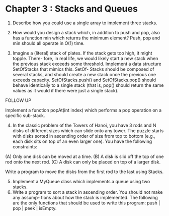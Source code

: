 # Chapter 3 : Stacks and Queues


1. Describe how you could use a single array to implement three stacks.

2. How would you design a stack which, in addition to push and pop, also has a function min which returns the minimum element? Push, pop and min should all operate in O(1) time.
3. Imagine a (literal) stack of plates. If the stack gets too high, it might topple. There- fore, in real life, we would likely start a new stack when the previous stack exceeds some threshold. Implement a data structure SetOfStacks that mimics this. SetOf- Stacks should be composed of several stacks, and should create a new stack once the previous one exceeds capacity. SetOfStacks.push() and SetOfStacks.pop() should behave identically to a single stack (that is, pop() should return the same values as it would if there were just a single stack).

FOLLOW UP

Implement a function popAt(int index) which performs a pop operation on a specific sub-stack.

4. In the classic problem of the Towers of Hanoi, you have 3 rods and N disks of different sizes which can slide onto any tower. The puzzle starts with disks sorted in ascending order of size from top to bottom (e.g., each disk sits on top of an even larger one). You have the following constraints:

(A) Only one disk can be moved at a time.
(B) A disk is slid off the top of one rod onto the next rod.
(C) A disk can only be placed on top of a larger disk.

Write a program to move the disks from the first rod to the last using Stacks.

5. Implement a MyQueue class which implements a queue using two stacks. 
6. Write a program to sort a stack in ascending order. You should not make any assump- tions about how the stack is implemented. The following are the only functions that should be used to write this program: push | pop | peek | isEmpty. 
